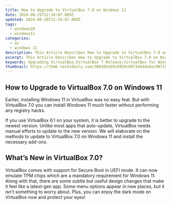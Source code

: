 ```yaml
---
title: How to Upgrade to VirtualBox 7.0 on Windows 11
date: 2024-06-25T12:34:07.009Z
updated: 2024-06-26T12:34:07.009Z
tags:
  - windows10
  - windows11
categories:
  - os
  - windows 11
description: This Article Describes How to Upgrade to VirtualBox 7.0 on Windows 11
excerpt: This Article Describes How to Upgrade to VirtualBox 7.0 on Windows 11
keywords: Upgrading VirtualBox,VirtualBox 7 Release,VirtualBox for Windows 11,VMWare Alternative,Upgrade to VirtualBox 7,VirtualBox on Windows 11,VirtualBox 7 Features
thumbnail: https://thmb.techidaily.com/380105e59c8959c0073d444abec887193c4b497adc4a29c490c9f0b91ceeacb3.jpg
---
```


## How to Upgrade to VirtualBox 7.0 on Windows 11

 Earlier, installing Windows 11 in VirtualBox was no easy feat. But with VirtualBox 7.0 you can install Windows 11 much faster without performing any registry hacks.

 If you use VirtualBox 6.1 on your system, it is better to upgrade to the newest version. Unlike most apps that auto-update, VirtualBox needs manual efforts to update to the new version. We will elaborate on the methods to update to VirtualBox 7.0 on Windows 11 and install the necessary add-ons.

## What’s New in VirtualBox 7.0?

 VirtualBox comes with support for Secure Boot in UEFI mode. It can now emulate TPM chips which are a mandatory requirement for Windows 11\. Along with that, there are some subtle but useful design changes that make it feel like a latest-gen app. Some menu options appear in new places, but it isn’t something to worry about. Plus, you can enjoy the dark mode on VirtualBox now and protect your eyes!



<ins class="adsbygoogle"
      style="display:block"
      data-ad-client="ca-pub-7571918770474297"
      data-ad-slot="8358498916"
      data-ad-format="auto"
      data-full-width-responsive="true"></ins>
